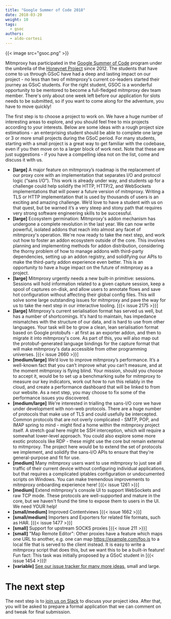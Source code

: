 ```yaml
---
title: "Google Summer of Code 2018"
date: 2018-03-20
weight: 10
tags:
  - gsoc
authors:
  - aldo-cortesi
---
```


{{< image src="gsoc.png" >}}

Mitmproxy has participated in the [Google Summer of
Code](https://summerofcode.withgoogle.com/) program under the umbrella of the
[Honeynet Project](https://www.honeynet.org/) since 2012. The students that have
come to us through GSoC have had a deep and lasting impact on our project - no
less than two of mitmproxy's current co-leaders started their journey as GSoC
students. For the right student, GSOC is a wonderful opportunity to be mentored
to become a full-fledged mitmproxy dev team member. There's only about one week
left before our application for slots needs to be submitted, so if you want to
come along for the adventure, you have to move quickly!

<!--more-->

The first step is to choose a project to work on. We have a huge number of
interesting areas to explore, and you should feel free to mix projects according
to your interests. Below are some ideas with a rough project size estimations -
an enterprising student should be able to complete one large or 3 or more small
projects during the GSoC period. For many students, starting with a small
project is a great way to get familiar with the codebase, even if you then move
on to a larger block of work next. Note that these are just suggestions - if you
have a compelling idea not on the list, come and discuss it with us.

- **[large]** A major feature on mitmproxy’s roadmap is the replacement of our
  proxy core with an implementation that separates I/O and protocol logic (“sans
  I/O”). This work is already under way, and students up for a challenge could
  help solidify the HTTP, HTTP/2, and WebSockets implementations that will power
  a future version of mitmproxy. Writing a TLS or HTTP implementation that is
  used by thousands of users is an exciting and amazing challenge. We’d love to
  have a student with us on that quest, but be warned it’s a very steep and
  stony path that requires very strong software engineering skills to be
  successful.
- **[large]** Ecosystem germination: Mitmproxy's addon mechanism has undergone a
  complete revolution in the last year. We can now write powerful, isolated
  addons that reach into almost any facet of mitmproxy's operation. We're now
  ready to take the next step, and work out how to foster an addon ecosystem
  outside of the core. This involves planning and implementing methods for
  addon distribution, considering the thorny problem of how to manage addons
  with third-party dependencies, setting up an addon registry, and solidifying
  our APIs to make the third-party addon experience even better. This is an
  opportunity to have a huge impact on the future of mitmproxy as a project.
- **[large]** Mitmproxy urgently needs a new built-in primitive: sessions.
  Sessions will hold information related to a given capture session, keep a
  spool of captures on-disk, and allow users to annotate flows and save hot
  configuration without affecting their global config files. This will solve
  some large outstanding issues for mitmproxy and pave the way for us to take
  the next step in our interactive tooling. [{{< issue 2175 >}}]
- **[large]** Mitmproxy's current serialisation format has served us well, but
  has a number of shortcomings. It's hard to maintain, has impedance
  mismatches with the structure of our data, and is hard to use from other
  languages. Your task will be to grow a clean, lean serialisation format
  based on Google protobufs - at first as an exporter addon, and then to
  migrate it into mitmproxy's core. As part of this, you will also map out the
  protobuf-generated language bindings for the capture format that will make
  mitmproxy's data accessible from other programming universes. [{{< issue 2660 >}}]
- **[medium/large]** We’d love to improve mitmproxy’s performance. It’s a
  well-known fact that you can’t improve what you can’t measure, and at the
  moment mitmproxy is flying blind. Your mission, should you choose to accept
  it, would be to set up a benchmarking suite for mitmproxy to measure our key
  indicators, work out how to run this reliably in the cloud, and create a
  performance dashboard that will be linked to from our website. As a next step,
  you may choose to fix some of the performance issues you discovered.
- **[medium/large]** We're interested in trialling the sans-I/O core we have
  under development with non-web protocols. There are a huge number of protocols
  that make use of TLS and could usefully be intercepted. Common protocols that
  are not overly complicated - SMTP, POP, and IMAP spring to mind - might find a
  home within the mitmproxy project itself. A stretch goal here might be SSH
  interception, which will require a somewhat lower-level approach. You could
  also explore some more exotic protocols like RDP - these might use the core
  but remain external to mitmproxy. The project here would be to extend the set
  of protocols we implement, and solidify the sans-I/O APIs to ensure that
  they're general-purpose and fit for use.
- **[medium]** Many mitmproxy users want to use mitmproxy to just see all
  traffic of their current device without configuring individual applications,
  but that requires a complicated iptables configuration or undocumented
  scripts on Windows. You can make tremendous improvements to mitmproxy
  onboarding experience here! [{{< issue 1261 >}}]
- **[medium]** Extend mitmproxy's console UI to support WebSockets and raw TCP
  mode. These protocols are well-supported and mature in the core, but we
  haven't found the time to expose them to users in the UI. We need YOUR help!
- **[small/medium]** Improved Contentviews [{{< issue 1662 >}}]
- **[small/medium]** Importers and Exporters for related file formats, such as
  HAR. [{{< issue 1477 >}}]
- **[small]** Support for upstream SOCKS proxies [{{< issue 211 >}}]
- **[small]** "Map Remote Editor": Other proxies have a feature which maps one
  URL to another, e.g. one can map https://example.com/foo.js to a local file
  that is served to the client instead. It is easy to write a mitmproxy script
  that does this, but we want this to be a built-in feature! Fun fact: This task
  was initially proposed by a GSoC student in [{{< issue 1454 >}}]!
- **[variable]** [See our issue tracker for many more
  ideas](https://github.com/mitmproxy/mitmproxy/issues), small and large.


# The next step

The next step is to [join us on Slack](https://slack.mitmproxy.org/) to discuss
your project idea. After that, you will be asked to prepare a formal application
that we can comment on and tweak for final submission.





